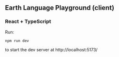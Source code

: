 ## Earth Language Playground (client)

### React + TypeScript

Run:

```shell
npm run dev
```

to start the dev server at http://localhost:5173/